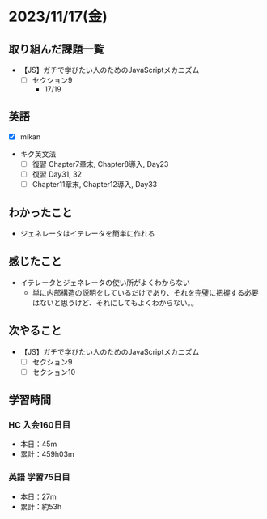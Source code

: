 # 2023/11/17(金)

## 取り組んだ課題一覧

- 【JS】ガチで学びたい人のためのJavaScriptメカニズム
  - [ ] セクション9
    - 17/19

## 英語

- [x] mikan

- キク英文法
  - [ ] 復習 Chapter7章末, Chapter8導入, Day23
  - [ ] 復習 Day31, 32
  - [ ] Chapter11章末, Chapter12導入, Day33

## わかったこと

- ジェネレータはイテレータを簡単に作れる

## 感じたこと

- イテレータとジェネレータの使い所がよくわからない
  - 単に内部構造の説明をしているだけであり、それを完璧に把握する必要はないと思うけど、それにしてもよくわからない。。

## 次やること

- 【JS】ガチで学びたい人のためのJavaScriptメカニズム
  - [ ] セクション9
  - [ ] セクション10

## 学習時間

### HC 入会160日目

- 本日：45m
- 累計：459h03m

### 英語 学習75日目

- 本日：27m
- 累計：約53h
